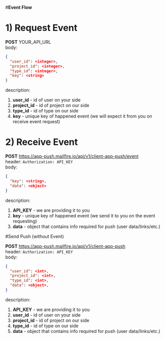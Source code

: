 #**Event Flow**

# 1) Request Event <br>

**POST** YOUR_API_URL <br>
body:

```json
{
  "user_id": <integer>,
  "project_id": <integer>,
  "type_id": <integer>,
  "key": <string>
}
```

description:

1) **user_id** - id of user on your side
2) **project_id** - id of project on our side
3) **type_id** - id of type on our side
4) **key** - unique key of happened event (we will expect it from you on receive event request)

# 2) Receive Event

**POST** https://app-push.mailfire.io/api/v1/client-app-push/event <br>
header:
```Authorization: API_KEY```<br>
body:

```json
{
  "key": <string>,
  "data": <object>
}
```

description:

1) **API_KEY** - we are providing it to you
2) **key** - unique key of happened event (we send it to you on the event requesting)
3) **data** - object that contains info required for push (user data/links/etc.)

#Send Push (without Event)

**POST** https://app-push.mailfire.io/api/v1/client-app-push <br>
header:
```Authorization: API_KEY```<br>
body:

```json
{
  "user_id": <int>,
  "project_id": <int>,
  "type_id": <int>,
  "data": <object>,
}
```

description:

1) **API_KEY** - we are providing it to you
2) **user_id** - id of user on your side
3) **project_id** - id of project on our side
4) **type_id** - id of type on our side
5) **data** - object that contains info required for push (user data/links/etc.)
